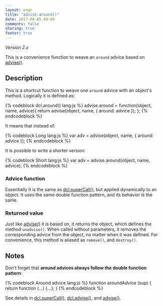 ```yaml
---
layout: page
title: "advise.around()"
date: 2017-06-05 00:04
comments: false
sharing: true
footer: true
---
```


*Version 2.x*

This is a convenience function to weave an `around` advice based on [advise()](/2.x/docs/advise_js/advise/).

## Description

This is a shortcut function to weave one `around` advice with an object's method. Logically it is defined as:

{% codeblock dcl.around() lang:js %}
advise.around = function(object, name, advice){
  return advise(object, name, {
    around: advice
  });
};
{% endcodeblock %}

It means that instead of:

{% codeblock Long lang:js %}
var adv = advise(object, name, {
  around: advice
});
{% endcodeblock %}

It is possible to write a shorter version:

{% codeblock Short lang:js %}
var adv = advise.around(object, name, advice);
{% endcodeblock %}

### Advice function

Essentially it is the same as [dcl.superCall()](/2.x/docs/dcl_js/supercall/), but applied dynamically to an object. It uses the same double function pattern, and its behavior is the same.

### Returned value

Just like [advise()](/2.x/docs/advise_js/advise/) it is based on, it returns the object, which defines the method `unadvise()`. When called without parameters, it removes the corresponding advice from the object, no matter when it was defined. For convenience, this method is aliased as `remove()`, and `destroy()`.

## Notes

Don't forget that **around advices always follow the double function pattern**:

{% codeblock Around advice lang:js %}
function aroundAdvice (sup) {
  return function (...) {...};
}
{% endcodeblock %}

See details in [dcl.superCall()](/2.x/docs/dcl_js/supercall/), [dcl.advise()](/2.x/docs/dcl_js/advise/), and
[advise()](/2.x/docs/advise_js/advise/).
